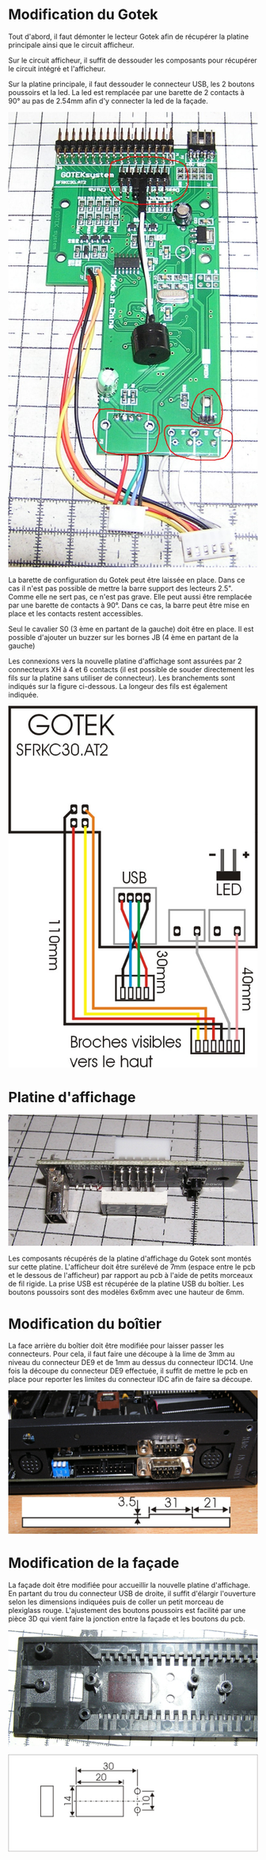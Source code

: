 # Modification du Gotek

Tout d'abord, il faut démonter le lecteur Gotek afin de récupérer la platine principale ainsi que le circuit afficheur.

Sur le circuit afficheur, il suffit de dessouder les composants pour récupérer le circuit intégré et l'afficheur.

Sur la platine principale, il faut dessouder le connecteur USB, les 2 boutons poussoirs et la led.
La led est remplacée par une barette de 2 contacts à 90° au pas de 2.54mm afin d'y connecter la led de la façade.

![Modifications Gotek](./Modifications_GOTEK.jpg?raw=true "Optional Title")


La barette de configuration du Gotek peut être laissée en place.  Dans ce cas il n'est pas possible de mettre la barre support des lecteurs 2.5". Comme elle ne sert pas, ce n'est pas grave.
Elle peut aussi être remplacée par une barette de contacts à 90°. Dans ce cas, la barre peut être mise en place et les contacts restent accessibles.

Seul le cavalier S0 (3 ème en partant de la gauche) doit être en place. Il est possible d'ajouter un buzzer sur les bornes JB (4 ème en partant de la gauche)

Les connexions vers la nouvelle platine d'affichage sont assurées par 2 connecteurs XH à 4 et 6 contacts (il est possible de souder directement les fils sur la platine sans utiliser de connecteur).
Les branchements sont indiqués sur la figure ci-dessous. La longeur des fils est également indiquée.

![Branchement Gotek](./Branchement_Gotek.jpg?raw=true "Optional Title")


# Platine d'affichage

![Platine Affichage](./Platine_Aff.jpg?raw=true "Optional Title")

Les composants récupérés de la platine d'affichage du Gotek sont montés sur cette platine. L'afficheur doit être surélevé de 7mm (espace entre le pcb et le dessous de l'afficheur) par rapport au pcb à l'aide de petits morceaux de fil rigide.
La prise USB est récupérée de la platine USB du boîtier. Les boutons poussoirs sont des modèles 6x6mm avec une hauteur de 6mm.


# Modification du boîtier

La face arrière du boîtier doit être modifiée pour laisser passer les connecteurs. Pour cela, il faut faire une découpe à la lime de 3mm au niveau du connecteur DE9 et de 1mm au dessus du connecteur IDC14.
Une fois la découpe du connecteur DE9 effectuée, il suffit de mettre le pcb en place pour reporter les limites du connecteur IDC afin de faire sa découpe.

![Modification de la face arrière](./Modification_boitier.jpg?raw=true "Optional Title")

# Modification de la façade

La façade doit être modifiée pour accueillir la nouvelle platine d'affichage.
En partant du trou du connecteur USB de droite, il suffit d'élargir l'ouverture selon les dimensions indiquées puis de coller un petit morceau de plexiglass rouge.
L'ajustement des boutons poussoirs est facilité par une pièce 3D qui vient faire la jonction entre la façade et les boutons du pcb.

![Modification de la façade](./Modification_facade.jpg?raw=true "Optional Title")

![Modification de la façade](./modif_facade.JPG?raw=true "Optional Title")



